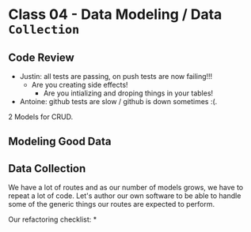 # Class 04 - Data Modeling / Data `Collection`

## Code Review

- Justin: all tests are passing, on push tests are now failing!!!
  - Are you creating side effects!
    - Are you intializing and droping things in your tables!
- Antoine: github tests are slow / github is down sometimes :(. 

2 Models for CRUD.

## Modeling Good Data

## Data Collection

We have a lot of routes and as our number of models grows, we have to repeat a lot of code.  Let's author our own software to be able to handle some of the generic things our routes are expected to perform.


Our refactoring checklist:
* 
